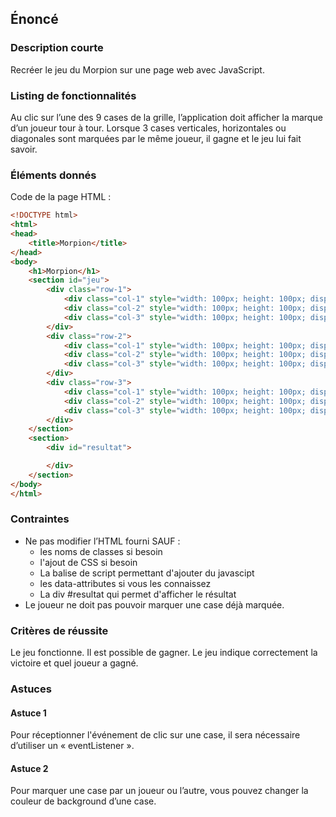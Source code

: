 ## Énoncé

### Description courte

Recréer le jeu du Morpion sur une page web avec JavaScript.

### Listing de fonctionnalités

Au clic sur l’une des 9 cases de la grille, l’application doit afficher la marque d’un joueur tour à tour. Lorsque 3 cases verticales, horizontales ou diagonales sont marquées par le même joueur, il gagne et le jeu lui fait savoir.

### Éléments donnés

Code de la page HTML :

```html
<!DOCTYPE html>
<html>
<head>
    <title>Morpion</title>
</head>
<body>
    <h1>Morpion</h1>
    <section id="jeu">
        <div class="row-1">
            <div class="col-1" style="width: 100px; height: 100px; display: inline-block; border: 1px solid black;"></div>
            <div class="col-2" style="width: 100px; height: 100px; display: inline-block; border: 1px solid black;"></div>
            <div class="col-3" style="width: 100px; height: 100px; display: inline-block; border: 1px solid black;"></div>
        </div>
        <div class="row-2">
            <div class="col-1" style="width: 100px; height: 100px; display: inline-block; border: 1px solid black;"></div>
            <div class="col-2" style="width: 100px; height: 100px; display: inline-block; border: 1px solid black;"></div>
            <div class="col-3" style="width: 100px; height: 100px; display: inline-block; border: 1px solid black;"></div>
        </div>
        <div class="row-3">
            <div class="col-1" style="width: 100px; height: 100px; display: inline-block; border: 1px solid black;"></div>
            <div class="col-2" style="width: 100px; height: 100px; display: inline-block; border: 1px solid black;"></div>
            <div class="col-3" style="width: 100px; height: 100px; display: inline-block; border: 1px solid black;"></div>
        </div>
    </section>
    <section>
        <div id="resultat">

        </div>
    </section>
</body>
</html>
```

### Contraintes

- Ne pas modifier l’HTML fourni SAUF : 
    - les noms de classes si besoin
    - l'ajout de CSS si besoin
    - La balise de script permettant d'ajouter du javascipt
    - les data-attributes si vous les connaissez
    - La div #resultat qui permet d'afficher le résultat
- Le joueur ne doit pas pouvoir marquer une case déjà marquée.

### Critères de réussite

Le jeu fonctionne. Il est possible de gagner. Le jeu indique correctement la victoire et quel joueur a gagné.

### Astuces

#### Astuce 1

Pour réceptionner l'événement de clic sur une case, il sera nécessaire d’utiliser un « eventListener ».

#### Astuce 2

Pour marquer une case par un joueur ou l’autre, vous pouvez changer la couleur de background d’une case.
